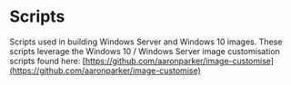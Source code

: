 # Scripts

Scripts used in building Windows Server and Windows 10 images. These scripts leverage the Windows 10 / Windows Server image customisation scripts found here: [https://github.com/aaronparker/image-customise](https://github.com/aaronparker/image-customise)
